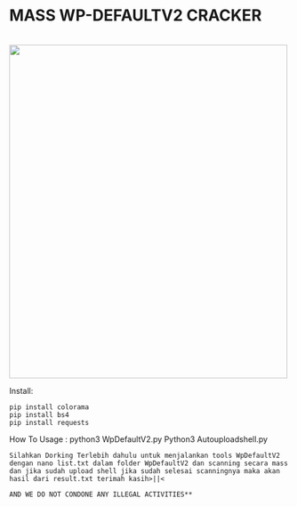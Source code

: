 # MASS WP-DEFAULTV2 CRACKER

<br>

<img src="https://i.top4top.io/p_3075y9rvz0.jpg" width="500" height="600">


Install:

```
pip install colorama
pip install bs4
pip install requests
```

How To Usage :
python3 WpDefaultV2.py
Python3 Autouploadshell.py


```Silahkan Dorking Terlebih dahulu untuk menjalankan tools WpDefaultV2 dengan nano list.txt dalam folder WpDefaultV2 dan scanning secara mass dan jika sudah upload shell jika sudah selesai scanningnya maka akan hasil dari result.txt terimah kasih>||<```

````**DISCLAIMER : THIS TOOLS IS FOR EDUCATIONAL PURPOSES ONLY. 
AND WE DO NOT CONDONE ANY ILLEGAL ACTIVITIES**

